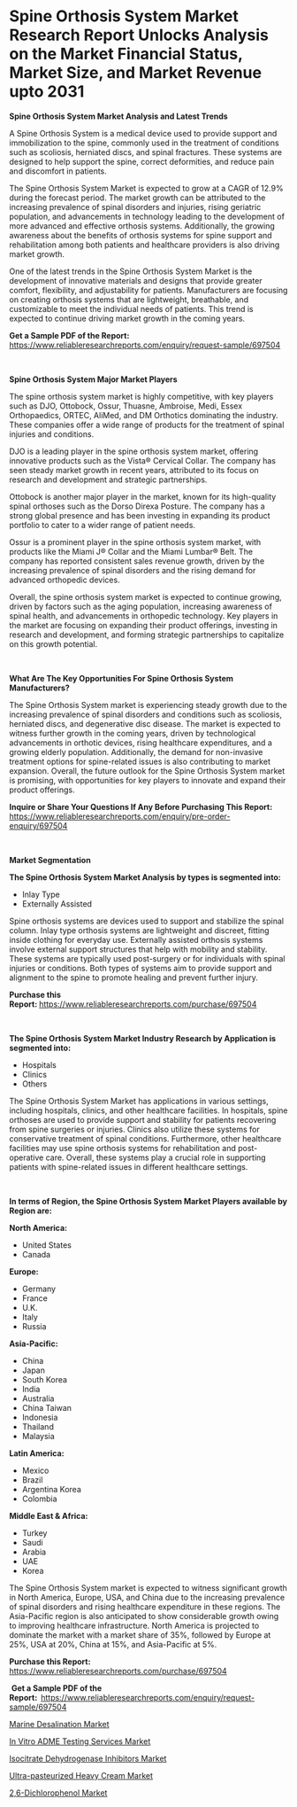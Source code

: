 <p><h1>Spine Orthosis System Market Research Report Unlocks Analysis on the Market Financial Status, Market Size, and Market Revenue upto 2031</h1></p><p><strong>Spine Orthosis System Market Analysis and Latest Trends</strong></p>
<p><p>A Spine Orthosis System is a medical device used to provide support and immobilization to the spine, commonly used in the treatment of conditions such as scoliosis, herniated discs, and spinal fractures. These systems are designed to help support the spine, correct deformities, and reduce pain and discomfort in patients.</p><p>The Spine Orthosis System Market is expected to grow at a CAGR of 12.9% during the forecast period. The market growth can be attributed to the increasing prevalence of spinal disorders and injuries, rising geriatric population, and advancements in technology leading to the development of more advanced and effective orthosis systems. Additionally, the growing awareness about the benefits of orthosis systems for spine support and rehabilitation among both patients and healthcare providers is also driving market growth.</p><p>One of the latest trends in the Spine Orthosis System Market is the development of innovative materials and designs that provide greater comfort, flexibility, and adjustability for patients. Manufacturers are focusing on creating orthosis systems that are lightweight, breathable, and customizable to meet the individual needs of patients. This trend is expected to continue driving market growth in the coming years.</p></p>
<p><strong>Get a Sample PDF of the Report:&nbsp;</strong> <a href="https://www.reliableresearchreports.com/enquiry/request-sample/697504">https://www.reliableresearchreports.com/enquiry/request-sample/697504</a></p>
<p>&nbsp;</p>
<p><strong>Spine Orthosis System Major Market Players</strong></p>
<p><p>The spine orthosis system market is highly competitive, with key players such as DJO, Ottobock, Ossur, Thuasne, Ambroise, Medi, Essex Orthopaedics, ORTEC, AliMed, and DM Orthotics dominating the industry. These companies offer a wide range of products for the treatment of spinal injuries and conditions.</p><p>DJO is a leading player in the spine orthosis system market, offering innovative products such as the Vista® Cervical Collar. The company has seen steady market growth in recent years, attributed to its focus on research and development and strategic partnerships.</p><p>Ottobock is another major player in the market, known for its high-quality spinal orthoses such as the Dorso Direxa Posture. The company has a strong global presence and has been investing in expanding its product portfolio to cater to a wider range of patient needs.</p><p>Ossur is a prominent player in the spine orthosis system market, with products like the Miami J® Collar and the Miami Lumbar® Belt. The company has reported consistent sales revenue growth, driven by the increasing prevalence of spinal disorders and the rising demand for advanced orthopedic devices.</p><p>Overall, the spine orthosis system market is expected to continue growing, driven by factors such as the aging population, increasing awareness of spinal health, and advancements in orthopedic technology. Key players in the market are focusing on expanding their product offerings, investing in research and development, and forming strategic partnerships to capitalize on this growth potential.</p></p>
<p>&nbsp;</p>
<p><strong>What Are The Key Opportunities For Spine Orthosis System Manufacturers?</strong></p>
<p><p>The Spine Orthosis System market is experiencing steady growth due to the increasing prevalence of spinal disorders and conditions such as scoliosis, herniated discs, and degenerative disc disease. The market is expected to witness further growth in the coming years, driven by technological advancements in orthotic devices, rising healthcare expenditures, and a growing elderly population. Additionally, the demand for non-invasive treatment options for spine-related issues is also contributing to market expansion. Overall, the future outlook for the Spine Orthosis System market is promising, with opportunities for key players to innovate and expand their product offerings.</p></p>
<p><strong>Inquire or Share Your Questions If Any Before Purchasing This Report:</strong> <a href="https://www.reliableresearchreports.com/enquiry/pre-order-enquiry/697504">https://www.reliableresearchreports.com/enquiry/pre-order-enquiry/697504</a></p>
<p>&nbsp;</p>
<p><strong>Market Segmentation</strong></p>
<p><strong>The Spine Orthosis System Market Analysis by types is segmented into:</strong></p>
<p><ul><li>Inlay Type</li><li>Externally Assisted</li></ul></p>
<p><p>Spine orthosis systems are devices used to support and stabilize the spinal column. Inlay type orthosis systems are lightweight and discreet, fitting inside clothing for everyday use. Externally assisted orthosis systems involve external support structures that help with mobility and stability. These systems are typically used post-surgery or for individuals with spinal injuries or conditions. Both types of systems aim to provide support and alignment to the spine to promote healing and prevent further injury.</p></p>
<p><strong>Purchase this Report:&nbsp;</strong><a href="https://www.reliableresearchreports.com/purchase/697504">https://www.reliableresearchreports.com/purchase/697504</a></p>
<p>&nbsp;</p>
<p><strong>The Spine Orthosis System Market Industry Research by Application is segmented into:</strong></p>
<p><ul><li>Hospitals</li><li>Clinics</li><li>Others</li></ul></p>
<p><p>The Spine Orthosis System Market has applications in various settings, including hospitals, clinics, and other healthcare facilities. In hospitals, spine orthoses are used to provide support and stability for patients recovering from spine surgeries or injuries. Clinics also utilize these systems for conservative treatment of spinal conditions. Furthermore, other healthcare facilities may use spine orthosis systems for rehabilitation and post-operative care. Overall, these systems play a crucial role in supporting patients with spine-related issues in different healthcare settings.</p></p>
<p>&nbsp;</p>
<p><strong>In terms of Region, the Spine Orthosis System Market Players available by Region are:</strong></p>
<p>
    <p> <strong> North America: </strong>
        <ul>
            <li>United States</li>
            <li>Canada</li>
        </ul>
        </p> 
    <p> <strong> Europe: </strong>
        <ul>
            <li>Germany</li>
            <li>France</li>
            <li>U.K.</li>
            <li>Italy</li>
            <li>Russia</li>
        </ul>
        </p> 
    <p> <strong> Asia-Pacific: </strong>
        <ul>
            <li>China</li>
            <li>Japan</li>
            <li>South Korea</li>
            <li>India</li>
            <li>Australia</li>
            <li>China Taiwan</li>
            <li>Indonesia</li>
            <li>Thailand</li>
            <li>Malaysia</li>
        </ul>
        </p> 
    <p> <strong> Latin America: </strong>
        <ul>
            <li>Mexico</li>
            <li>Brazil</li>
            <li>Argentina Korea</li>
            <li>Colombia</li>
        </ul>
        </p> 
    <p> <strong> Middle East & Africa: </strong>
        <ul>
            <li>Turkey</li>
            <li>Saudi</li>
            <li>Arabia</li>
            <li>UAE</li>
            <li>Korea</li>
        </ul>
    </p>
    </p>
<p><p>The Spine Orthosis System market is expected to witness significant growth in North America, Europe, USA, and China due to the increasing prevalence of spinal disorders and rising healthcare expenditure in these regions. The Asia-Pacific region is also anticipated to show considerable growth owing to improving healthcare infrastructure. North America is projected to dominate the market with a market share of 35%, followed by Europe at 25%, USA at 20%, China at 15%, and Asia-Pacific at 5%.</p></p>
<p><strong>Purchase this Report: </strong><a href="https://www.reliableresearchreports.com/purchase/697504">https://www.reliableresearchreports.com/purchase/697504</a></p>
<p>&nbsp;<strong>Get a Sample PDF of the Report:&nbsp;&nbsp;</strong><a href="https://www.reliableresearchreports.com/enquiry/request-sample/697504">https://www.reliableresearchreports.com/enquiry/request-sample/697504</a></p>
<p><strong></strong></p>
<p><p><a href="https://medium.com/@aliyastokes45656/marine-desalination-market-the-key-to-successful-business-strategy-forecast-till-2031-d764c2293769">Marine Desalination Market</a></p><p><a href="https://medium.com/@chiragreportprime3/in-vitro-adme-testing-services-market-insights-into-market-cagr-market-trends-and-growth-2f3a62b462a3">In Vitro ADME Testing Services Market</a></p><p><a href="https://medium.com/@aliyastokes45656/isocitrate-dehydrogenase-inhibitors-market-trends-and-market-analysis-forecasted-for-period-d9a9b5236542">Isocitrate Dehydrogenase Inhibitors Market</a></p><p><a href="https://github.com/Airanohannonzb68e5pb53oc1/Market-Research-Report-List-1/blob/main/ultra-pasteurized-heavy-cream-market.md">Ultra-pasteurized Heavy Cream Market</a></p><p><a href="https://github.com/ChiragRP21/Market-Research-Report-List-3/blob/main/26-dichlorophenol-market.md">2,6-Dichlorophenol Market</a></p></p>